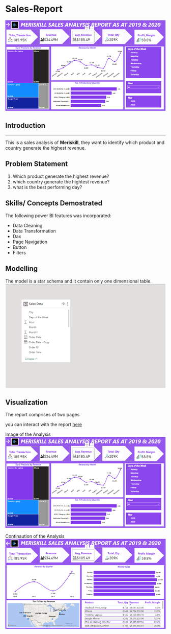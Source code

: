 # Sales-Report

![](MeriSkill_Sales_Report_Image_1.png) 

## Introduction
---
This is a sales analysis of **Meriskill**, they want to identify which product and country generate the highest revenue. 



## Problem Statement
1. Which product generate the highest revenue?
2. which country generate the hightest revenue?
3. what is the best performing day?

## Skills/ Concepts Demostrated
The following power BI features was incorporated:
- Data Cleaning
- Data Transformation
- Dax 
- Page Navigation
- Button
- Filters

## Modelling
The model is a star schema and it contain only one dimensional table.
![](Meriskill_Modelling_Image.png)


## Visualization
The report comprises of two pages

you can interact with the report [here](https://app.powerbi.com/view?r=eyJrIjoiYzNmMGZjYmEtODRhOS00NDU2LWIxYmQtYjg3MzY3NmE2YTZjIiwidCI6ImNmYTI1N2FmLTk1N2EtNDU3Ny05MWIyLTU4ZjYwMDgzZmYyZSJ9)

Image of the Analysis                  
![](MeriSkill_Sales_Report_Image_1.png)

Continaution of the Analysis
![](MeriSkill_Sales_Report_Image_2.png)
